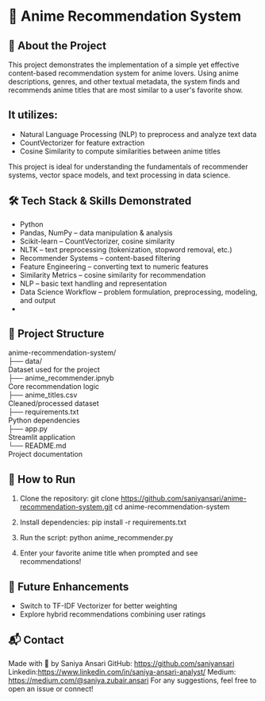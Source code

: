 # 🎌 Anime Recommendation System

## 🧠 About the Project
This project demonstrates the implementation of a simple yet effective content-based recommendation system for anime lovers. Using anime descriptions, genres, and other textual metadata, the system finds and recommends anime titles that are most similar to a user's favorite show.

## It utilizes:
- Natural Language Processing (NLP) to preprocess and analyze text data
- CountVectorizer for feature extraction
- Cosine Similarity to compute similarities between anime titles

This project is ideal for understanding the fundamentals of recommender systems, vector space models, and text processing in data science.

## 🛠️ Tech Stack & Skills Demonstrated
- Python
- Pandas, NumPy – data manipulation & analysis
- Scikit-learn – CountVectorizer, cosine similarity
- NLTK – text preprocessing (tokenization, stopword removal, etc.)
- Recommender Systems – content-based filtering
- Feature Engineering – converting text to numeric features
- Similarity Metrics – cosine similarity for recommendation
- NLP – basic text handling and representation
- Data Science Workflow – problem formulation, preprocessing, modeling, and output
- 
## 📁 Project Structure

anime-recommendation-system/<br>
├── data/<br>
    <tab> Dataset used for the project<br>
├── anime_recommender.ipnyb<br>
    Core recommendation logic<br>
├── anime_titles.csv<br>
    Cleaned/processed dataset<br>
├── requirements.txt<br>
    Python dependencies<br>
├── app.py<br>
    Streamlit application<br>
└── README.md<br>
    Project documentation<br>

## 🚀 How to Run
1. Clone the repository:
   git clone https://github.com/saniyansari/anime-recommendation-system.git
   cd anime-recommendation-system

2. Install dependencies:
   pip install -r requirements.txt

3. Run the script:
   python anime_recommender.py

4. Enter your favorite anime title when prompted and see recommendations!
   
## 📌 Future Enhancements
- Switch to TF-IDF Vectorizer for better weighting
- Explore hybrid recommendations combining user ratings

## 📬 Contact
Made with 💙 by Saniya Ansari
GitHub: https://github.com/saniyansari
Linkedin:https://www.linkedin.com/in/saniya-ansari-analyst/
Medium: https://medium.com/@saniya.zubair.ansari
For any suggestions, feel free to open an issue or connect!
